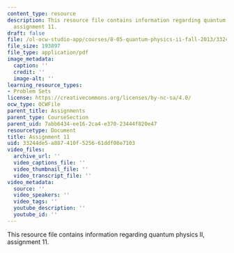 ```yaml
---
content_type: resource
description: This resource file contains information regarding quantum physics II,
  assignment 11.
draft: false
file: /ol-ocw-studio-app/courses/8-05-quantum-physics-ii-fall-2013/33244de5a887410f525661ddf08e7103_MIT8_05F13_ps11.pdf
file_size: 193897
file_type: application/pdf
image_metadata:
  caption: ''
  credit: ''
  image-alt: ''
learning_resource_types:
- Problem Sets
license: https://creativecommons.org/licenses/by-nc-sa/4.0/
ocw_type: OCWFile
parent_title: Assignments
parent_type: CourseSection
parent_uid: 7abb6434-ee16-2ca4-e370-23444f820e47
resourcetype: Document
title: Assignment 11
uid: 33244de5-a887-410f-5256-61ddf08e7103
video_files:
  archive_url: ''
  video_captions_file: ''
  video_thumbnail_file: ''
  video_transcript_file: ''
video_metadata:
  source: ''
  video_speakers: ''
  video_tags: ''
  youtube_description: ''
  youtube_id: ''
---
```

This resource file contains information regarding quantum physics II, assignment 11.